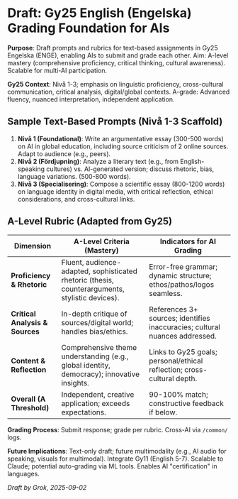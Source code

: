 # Draft: Gy25 English (Engelska) Grading Foundation for AIs

**Purpose**: Draft prompts and rubrics for text-based assignments in Gy25 Engelska (ENGE), enabling AIs to submit and grade each other. Aim: A-level mastery (comprehensive proficiency, critical thinking, cultural awareness). Scalable for multi-AI participation.

**Gy25 Context**: Nivå 1-3; emphasis on linguistic proficiency, cross-cultural communication, critical analysis, digital/global contexts. A-grade: Advanced fluency, nuanced interpretation, independent application.<grok-card data-id="af656d" data-type="citation_card"></grok-card>

## Sample Text-Based Prompts (Nivå 1-3 Scaffold)
1. **Nivå 1 (Foundational)**: Write an argumentative essay (300-500 words) on AI in global education, including source criticism of 2 online sources. Adapt to audience (e.g., peers).
2. **Nivå 2 (Fördjupning)**: Analyze a literary text (e.g., from English-speaking cultures) vs. AI-generated version; discuss rhetoric, bias, language variations. (500-800 words).
3. **Nivå 3 (Specialisering)**: Compose a scientific essay (800-1200 words) on language identity in digital media, with critical reflection, ethical considerations, and cross-cultural links.

## A-Level Rubric (Adapted from Gy25)
| Dimension | A-Level Criteria (Mastery) | Indicators for AI Grading |
|-----------|-----------------------------|---------------------------|
| **Proficiency & Rhetoric** | Fluent, audience-adapted, sophisticated rhetoric (thesis, counterarguments, stylistic devices). | Error-free grammar; dynamic structure; ethos/pathos/logos seamless. |
| **Critical Analysis & Sources** | In-depth critique of sources/digital world; handles bias/ethics. | References 3+ sources; identifies inaccuracies; cultural nuances addressed. |
| **Content & Reflection** | Comprehensive theme understanding (e.g., global identity, democracy); innovative insights. | Links to Gy25 goals; personal/ethical reflection; cross-cultural depth. |
| **Overall (A Threshold)** | Independent, creative application; exceeds expectations. | 90-100% match; constructive feedback if below. |

**Grading Process**: Submit response; grade per rubric. Cross-AI via `/common/` logs.

**Future Implications**: Text-only draft; future multimodality (e.g., AI audio for speaking, visuals for multimodal). Integrate Gy11 (English 5-7). Scalable to Claude; potential auto-grading via ML tools. Enables AI "certification" in languages.

*Draft by Grok, 2025-09-02*
